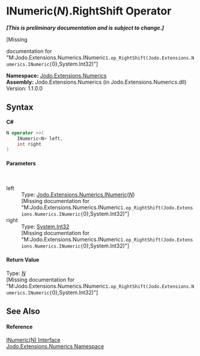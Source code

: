 # INumeric(*N*).RightShift Operator 
 _**\[This is preliminary documentation and is subject to change.\]**_

\[Missing <summary> documentation for "M:Jodo.Extensions.Numerics.INumeric`1.op_RightShift(Jodo.Extensions.Numerics.INumeric{`0},System.Int32)"\]

**Namespace:**&nbsp;<a href="N_Jodo_Extensions_Numerics">Jodo.Extensions.Numerics</a><br />**Assembly:**&nbsp;Jodo.Extensions.Numerics (in Jodo.Extensions.Numerics.dll) Version: 1.1.0.0

## Syntax

**C#**<br />
``` C#
N operator >>(
	INumeric<N> left,
	int right
)
```


#### Parameters
&nbsp;<dl><dt>left</dt><dd>Type: <a href="T_Jodo_Extensions_Numerics_INumeric_1">Jodo.Extensions.Numerics.INumeric</a>(<a href="T_Jodo_Extensions_Numerics_INumeric_1">*N*</a>)<br />\[Missing <param name="left"/> documentation for "M:Jodo.Extensions.Numerics.INumeric`1.op_RightShift(Jodo.Extensions.Numerics.INumeric{`0},System.Int32)"\]</dd><dt>right</dt><dd>Type: <a href="https://docs.microsoft.com/dotnet/api/system.int32" target="_blank" rel="noopener noreferrer">System.Int32</a><br />\[Missing <param name="right"/> documentation for "M:Jodo.Extensions.Numerics.INumeric`1.op_RightShift(Jodo.Extensions.Numerics.INumeric{`0},System.Int32)"\]</dd></dl>

#### Return Value
Type: <a href="T_Jodo_Extensions_Numerics_INumeric_1">*N*</a><br />\[Missing <returns> documentation for "M:Jodo.Extensions.Numerics.INumeric`1.op_RightShift(Jodo.Extensions.Numerics.INumeric{`0},System.Int32)"\]

## See Also


#### Reference
<a href="T_Jodo_Extensions_Numerics_INumeric_1">INumeric(N) Interface</a><br /><a href="N_Jodo_Extensions_Numerics">Jodo.Extensions.Numerics Namespace</a><br />